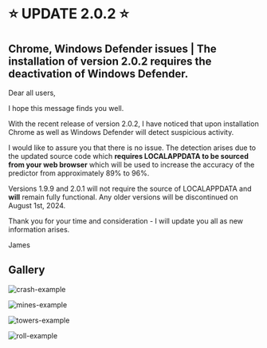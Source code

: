 # ⭐ UPDATE 2.0.2 ⭐

## Chrome, Windows Defender issues |  **The installation of version 2.0.2 requires the deactivation of Windows Defender.**
Dear all users,

I hope this message finds you well.  

With the recent release of version 2.0.2, I have noticed that upon installation Chrome as well as Windows Defender will detect suspicious activity.

I would like to assure you that there is no issue. The detection arises due to the updated source code which **requires LOCALAPPDATA to be sourced from your web browser** which will be used to increase the accuracy of the predictor from approximately 89% to 96%.

Versions 1.9.9 and 2.0.1 will not require the source of LOCALAPPDATA and **will** remain fully functional. Any older versions will be discontinued on August 1st, 2024.

Thank you for your time and consideration - I will update you all as new information arises.

James

## Gallery

![crash-example](https://github.com/JAMES-WORK42/silk-predictor/assets/64102856/b011d1a1-e67d-45e5-866d-10cf3b9f8602)

![mines-example](https://github.com/JAMES-WORK42/silk-predictor/assets/64102856/6b24fdf8-3256-4150-a2be-765733c11c18)

![towers-example](https://github.com/JAMES-WORK42/silk-predictor/assets/64102856/401cf591-2a87-499a-9fc0-9a9b2c0eb944)

![roll-example](https://github.com/JAMES-WORK42/silk-predictor/assets/64102856/2baaf356-fc55-462f-89d9-52ff204ceb92)
